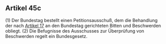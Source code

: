 ## Artikel 45c

(1) Der Bundestag bestellt einen Petitionsausschuß, dem die Behandlung der nach [Artikel 17](#artikel-17) an den Bundestag gerichteten Bitten und Beschwerden obliegt.
(2) Die Befugnisse des Ausschusses zur Überprüfung von Beschwerden regelt ein Bundesgesetz.

